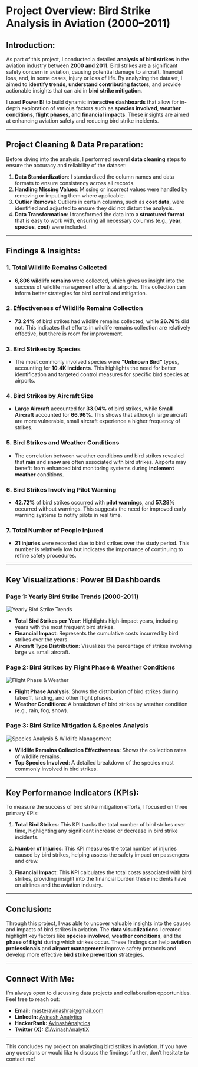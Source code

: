 # **Project Overview: Bird Strike Analysis in Aviation (2000–2011)**

## **Introduction:**
As part of this project, I conducted a detailed **analysis of bird strikes** in the aviation industry between **2000 and 2011**. Bird strikes are a significant safety concern in aviation, causing potential damage to aircraft, financial loss, and, in some cases, injury or loss of life. By analyzing the dataset, I aimed to **identify trends**, **understand contributing factors**, and provide actionable insights that can aid in **bird strike mitigation**.

I used **Power BI** to build dynamic **interactive dashboards** that allow for in-depth exploration of various factors such as **species involved**, **weather conditions**, **flight phases**, and **financial impacts**. These insights are aimed at enhancing aviation safety and reducing bird strike incidents.

---

## **Project Cleaning & Data Preparation:**
Before diving into the analysis, I performed several **data cleaning** steps to ensure the accuracy and reliability of the dataset:

1. **Data Standardization**: I standardized the column names and data formats to ensure consistency across all records.
2. **Handling Missing Values**: Missing or incorrect values were handled by removing or imputing them where applicable.
3. **Outlier Removal**: Outliers in certain columns, such as **cost data**, were identified and adjusted to ensure they did not distort the analysis.
4. **Data Transformation**: I transformed the data into a **structured format** that is easy to work with, ensuring all necessary columns (e.g., **year**, **species**, **cost**) were included.

---

## **Findings & Insights:**

### **1. Total Wildlife Remains Collected**
- **6,806 wildlife remains** were collected, which gives us insight into the success of wildlife management efforts at airports. This collection can inform better strategies for bird control and mitigation.

### **2. Effectiveness of Wildlife Remains Collection**
- **73.24%** of bird strikes had wildlife remains collected, while **26.76%** did not. This indicates that efforts in wildlife remains collection are relatively effective, but there is room for improvement.

### **3. Bird Strikes by Species**
- The most commonly involved species were **"Unknown Bird"** types, accounting for **10.4K incidents**. This highlights the need for better identification and targeted control measures for specific bird species at airports.

### **4. Bird Strikes by Aircraft Size**
- **Large Aircraft** accounted for **33.04%** of bird strikes, while **Small Aircraft** accounted for **66.96%**. This shows that although large aircraft are more vulnerable, small aircraft experience a higher frequency of strikes.

### **5. Bird Strikes and Weather Conditions**
- The correlation between weather conditions and bird strikes revealed that **rain** and **snow** are often associated with bird strikes. Airports may benefit from enhanced bird monitoring systems during **inclement weather** conditions.

### **6. Bird Strikes Involving Pilot Warning**
- **42.72%** of bird strikes occurred with **pilot warnings**, and **57.28%** occurred without warnings. This suggests the need for improved early warning systems to notify pilots in real time.

### **7. Total Number of People Injured**
- **21 injuries** were recorded due to bird strikes over the study period. This number is relatively low but indicates the importance of continuing to refine safety procedures.

---

## **Key Visualizations: Power BI Dashboards**

### **Page 1: Yearly Bird Strike Trends (2000-2011)**  
![Yearly Bird Strike Trends](https://github.com/AvinashAnalytics/Bird-Strike-Data-Visualization-2000-2011/blob/main/reports/Dashboard_Images/Dashboard_Report-2.png)  
- **Total Bird Strikes per Year**: Highlights high-impact years, including years with the most frequent bird strikes.
- **Financial Impact**: Represents the cumulative costs incurred by bird strikes over the years.
- **Aircraft Type Distribution**: Visualizes the percentage of strikes involving large vs. small aircraft.

### **Page 2: Bird Strikes by Flight Phase & Weather Conditions**  
![Flight Phase & Weather](https://github.com/AvinashAnalytics/Bird-Strike-Data-Visualization-2000-2011/blob/main/reports/Dashboard_Images/Dashboard_Report-2.png)  
- **Flight Phase Analysis**: Shows the distribution of bird strikes during takeoff, landing, and other flight phases.
- **Weather Conditions**: A breakdown of bird strikes by weather condition (e.g., rain, fog, snow).

### **Page 3: Bird Strike Mitigation & Species Analysis**  
![Species Analysis & Wildlife Management](https://github.com/AvinashAnalytics/Bird-Strike-Data-Visualization-2000-2011/blob/main/reports/Dashboard_Images/Dashboard_Report-4.png)  
- **Wildlife Remains Collection Effectiveness**: Shows the collection rates of wildlife remains.
- **Top Species Involved**: A detailed breakdown of the species most commonly involved in bird strikes.

---

## **Key Performance Indicators (KPIs):**

To measure the success of bird strike mitigation efforts, I focused on three primary KPIs:

1. **Total Bird Strikes**: This KPI tracks the total number of bird strikes over time, highlighting any significant increase or decrease in bird strike incidents.
   
2. **Number of Injuries**: This KPI measures the total number of injuries caused by bird strikes, helping assess the safety impact on passengers and crew.
   
3. **Financial Impact**: This KPI calculates the total costs associated with bird strikes, providing insight into the financial burden these incidents have on airlines and the aviation industry.

---

## **Conclusion:**
Through this project, I was able to uncover valuable insights into the causes and impacts of bird strikes in aviation. The **data visualizations** I created highlight key factors like **species involved**, **weather conditions**, and the **phase of flight** during which strikes occur. These findings can help **aviation professionals** and **airport management** improve safety protocols and develop more effective **bird strike prevention** strategies.

---

## **Connect With Me:**
I’m always open to discussing data projects and collaboration opportunities. Feel free to reach out:

- **Email:** [masteravinashrai@gmail.com](mailto:masteravinashrai@gmail.com)
- **LinkedIn:** [Avinash Analytics](https://www.linkedin.com/in/avinashanalytics/)
- **HackerRank:** [AvinashAnalytics](https://www.hackerrank.com/AvinashAnalytics)
- **Twitter (X):** [@AvinashAnalytiX](https://x.com/AvinashAnalytiX)

---

This concludes my project on analyzing bird strikes in aviation. If you have any questions or would like to discuss the findings further, don’t hesitate to contact me!
